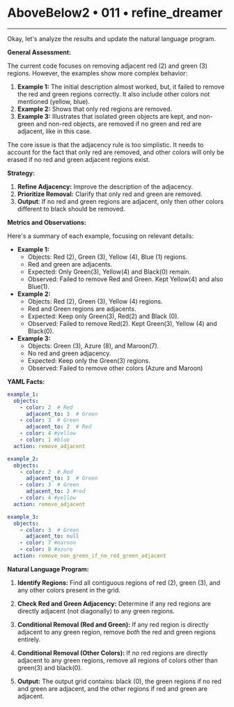 # AboveBelow2 • 011 • refine_dreamer

---
Okay, let's analyze the results and update the natural language program.

**General Assessment:**

The current code focuses on removing adjacent red (2) and green (3) regions. However, the examples show more complex behavior:

1.  **Example 1:** The initial description almost worked, but, it failed to remove the red and green regions correctly. It also include other colors not mentioned (yellow, blue).
2.  **Example 2:** Shows that only red regions are removed.
3.  **Example 3:** Illustrates that isolated green objects are kept, and non-green and non-red objects, are removed if no green and red are adjacent, like in this case.

The core issue is that the adjacency rule is too simplistic. It needs to account for the fact that only red are removed, and other colors will only be erased if no red and green adjacent regions exist.

**Strategy:**

1.  **Refine Adjacency:** Improve the description of the adjacency.
2.  **Prioritize Removal:** Clarify that only red and green are removed.
3. **Output**: If no red and green regions are adjacent, only then other colors different to black should be removed.

**Metrics and Observations:**

Here's a summary of each example, focusing on relevant details:

*   **Example 1:**
    *   Objects: Red (2), Green (3), Yellow (4), Blue (1) regions.
    *   Red and green are adjacents.
    *   Expected: Only Green(3), Yellow(4) and Black(0) remain.
    *   Observed: Failed to remove Red and Green. Kept Yellow(4) and also Blue(1).
*   **Example 2:**
    *   Objects: Red (2), Green (3), Yellow (4) regions.
    *   Red and Green regions are adjacents.
    *    Expected: Keep only Green(3), Red(2) and Black (0).
    *   Observed: Failed to remove Red(2). Kept Green(3), Yellow (4) and Black(0).
*   **Example 3:**
    *   Objects: Green (3), Azure (8), and Maroon(7).
    *   No red and green adjacency.
    *   Expected: Keep only the Green(3) regions.
    *   Observed: Failed to remove other colors (Azure and Maroon)

**YAML Facts:**

```yaml
example_1:
  objects:
    - color: 2  # Red
      adjacent_to: 3  # Green
    - color: 3  # Green
      adjacent_to: 2  # Red
    - color: 4 #yellow
    - color: 1 #blue
  action: remove_adjacent

example_2:
  objects:
    - color: 2  # Red
      adjacent_to: 3  # Green
    - color: 3  # Green
      adjacent_to: 2 #red
    - color: 4 #yellow
  action: remove_adjacent

example_3:
  objects:
    - color: 3  # Green
      adjacent_to: null
    - color: 7 #maroon
    - color: 8 #azure
  action: remove_non_green_if_no_red_green_adjacent
```

**Natural Language Program:**

1.  **Identify Regions:** Find all contiguous regions of red (2), green (3), and any other colors present in the grid.

2.  **Check Red and Green Adjacency:** Determine if any red regions are directly adjacent (not diagonally) to any green regions.

3.  **Conditional Removal (Red and Green):** If any red region is directly adjacent to any green region, remove *both* the red and green regions entirely.

4.  **Conditional Removal (Other Colors):** If *no* red regions are directly adjacent to any green regions, remove all regions of colors other than green(3) and black(0).

5.  **Output:** The output grid contains: black (0), the green regions if no red and green are adjacent, and the other regions if red and green are adjacent.

